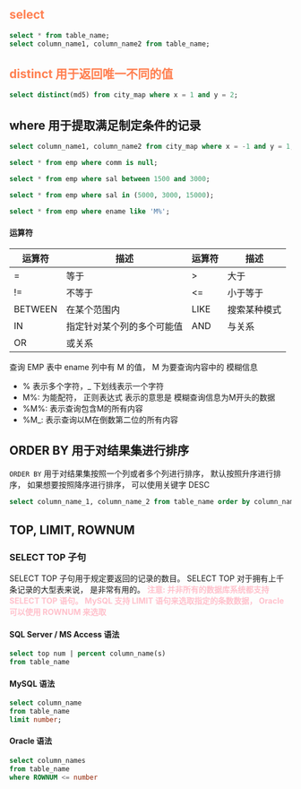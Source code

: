 ## <font color=coral>select</font>
```sql
select * from table_name;
select column_name1, column_name2 from table_name;
```

## <font color=coral>distinct 用于返回唯一不同的值</font>
```sql
select distinct(md5) from city_map where x = 1 and y = 2;
```

## where 用于提取满足制定条件的记录
```sql
select column_name1, column_name2 from city_map where x = -1 and y = 1;

select * from emp where comm is null;

select * from emp where sal between 1500 and 3000;

select * from emp where sal in (5000, 3000, 15000);

select * from emp where ename like 'M%';
```

#### 运算符
| 运算符 | 描述 | 运算符 | 描述 |
| ---- | ---- | ---- | ---- |
| = | 等于 | > | 大于 |
| != | 不等于 | <= | 小于等于 |
| BETWEEN | 在某个范围内 | LIKE | 搜索某种模式 |
| IN | 指定针对某个列的多个可能值 | AND | 与关系 |
| OR | 或关系 |  |  |

查询 EMP 表中 ename 列中有 M 的值， M 为要查询内容中的 模糊信息
+ % 表示多个字符，_ 下划线表示一个字符
+ M%: 为能配符， 正则表达式 表示的意思是 模糊查询信息为M开头的数据
+ %M%: 表示查询包含M的所有内容
+ %M_: 表示查询以M在倒数第二位的所有内容

## ORDER BY 用于对结果集进行排序
`ORDER BY` 用于对结果集按照一个列或者多个列进行排序， 默认按照升序进行排序， 如果想要按照降序进行排序， 可以使用关键字 DESC
```sql
select column_name_1, column_name_2 from table_name order by column_name_1, column_name_2 ASC | DESC 

```

## TOP, LIMIT, ROWNUM
### SELECT TOP 子句
SELECT TOP 子句用于规定要返回的记录的数目。 SELECT TOP 对于拥有上千条记录的大型表来说， 是非常有用的。
**<font color=pink>注意: 并非所有的数据库系统都支持 SELECT TOP 语句。 MySQL 支持 LIMIT 语句来选取指定的条数数据， Oracle 可以使用 ROWNUM 来选取</font>**

#### SQL Server / MS Access 语法
```SQL
select top num | percent column_name(s)
from table_name
```
#### MySQL 语法
```SQL
select column_name
from table_name
limit number;
```
#### Oracle 语法
```SQL
select column_names
from table_name
where ROWNUM <= number
```